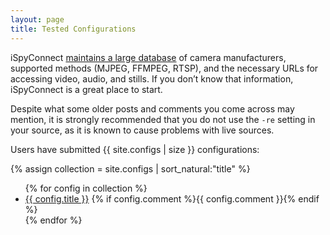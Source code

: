 ```yaml
---
layout: page
title: Tested Configurations
---
```

iSpyConnect [maintains a large database](https://www.ispyconnect.com/sources.aspx) of camera manufacturers, supported methods (MJPEG, FFMPEG, RTSP), and the necessary URLs for accessing video, audio, and stills. If you don’t know that information, iSpyConnect is a great place to start.

Despite what some older posts and comments you come across may mention, it is strongly recommended that you do not use the `-re` setting in your source, as it is known to cause problems with live sources.

Users have submitted {{ site.configs | size }} configurations:

{% assign collection = site.configs | sort_natural:"title" %}
<ul>
{% for config in collection %}
  <li>
    <a href="{{ site.baseurl }}{{ config.url }}">{{ config.title }}</a>
    {% if config.comment %}<p class="post-meta" style="display: inline">{{ config.comment }}</p>{% endif %}
  </li>
{% endfor %}
</ul>
